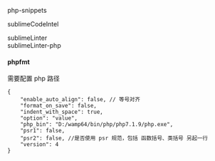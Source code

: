 php-snippets


sublimeCodeIntel 
  
sublimeLinter  
sublimeLinter-php 

#### phpfmt  
需要配置 php 路径

```
{
    "enable_auto_align": false, // 等号对齐
    "format_on_save": false,
    "indent_with_space": true,
    "option": "value",
    "php_bin": "D:/wamp64/bin/php/php7.1.9/php.exe",
    "psr1": false,
    "psr2": false, //是否使用 psr 规范，包括 函数括号、类括号 另起一行
    "version": 4
}
```